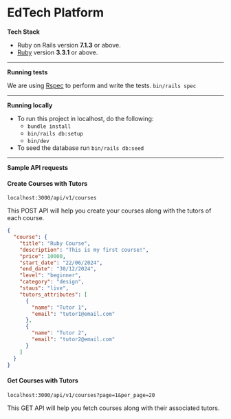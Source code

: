 # EdTech Platform

**Tech Stack**

- Ruby on Rails version **7.1.3** or above.
- [Ruby](https://www.ruby-lang.org/en/downloads/) version **3.3.1** or above.

----------

**Running tests**

We are using [Rspec](https://rspec.info/) to perform and write the tests.
`bin/rails spec`

----------
**Running locally**

- To run this project in localhost, do the following:
  - `bundle install`
  - `bin/rails db:setup`
  - `bin/dev`
- To seed the database run `bin/rails db:seed`

----------
**Sample API requests**

#### Create Courses with Tutors

```
localhost:3000/api/v1/courses
```
This POST API will help you create your courses along with the tutors of each course.

```json
{
  "course": {
    "title": "Ruby Course",
    "description": "This is my first course!",
    "price": 10000,
    "start_date": "22/06/2024",
    "end_date": "30/12/2024",
    "level": "beginner",
    "category": "design",
    "staus": "live",
    "tutors_attributes": [
      {
        "name": "Tutor 1",
        "email": "tutor1@email.com"
      },
      {
        "name": "Tutor 2",
        "email": "tutor2@email.com"
      }
    ]
  }
}
```

#### Get Courses with Tutors

```
localhost:3000/api/v1/courses?page=1&per_page=20
```
This GET API will help you fetch courses along with their associated tutors.
